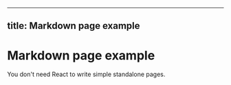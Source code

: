 <!--
SPDX-FileCopyrightText: 2023 Steffen Vogel <post@steffenvogel.de>
SPDX-License-Identifier: Apache-2.0
-->

---
title: Markdown page example
---

# Markdown page example

You don't need React to write simple standalone pages.
